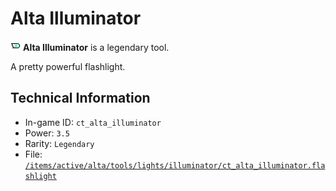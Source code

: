 # Alta Illuminator

<img src="https://raw.githubusercontent.com/Ceterai/Enternia/main/items/active/alta/tools/lights/illuminator/icon.png" alt="Alta Illuminator icon" loading="lazy" height=16px width="auto" /> **Alta Illuminator** is a legendary tool.

A pretty powerful flashlight.

## Technical Information

- In-game ID: `ct_alta_illuminator`
- Power: `3.5`
- Rarity: `Legendary`
- File: [`/items/active/alta/tools/lights/illuminator/ct_alta_illuminator.flashlight`](https://github.com/Ceterai/Enternia/blob/main/items/active/alta/tools/lights/illuminator/ct_alta_illuminator.flashlight)
